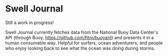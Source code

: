 # Swell Journal
Still a work in progress!

Swell Journal currently fetches data from the National Buoy Data Center's API (through Buoy, https://github.com/fitnr/buoyant) and presents it in a human consumable way. Helpful for surfers, ocean adventurers, and people who enjoy looking back to see what the ocean was doing during storms.
